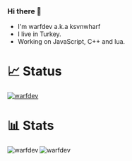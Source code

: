 ### Hi there 👋
- I'm warfdev a.k.a ksvnwharf
- I live in Turkey.
- Working on JavaScript, C++ and lua.


# 📈 Status

[![warfdev](https://lanyard.cnrad.dev/api/754798796050923693)](https://discord.com/users/754798796050923693)

# 📊 Stats

<p><img align="left" src="https://github-readme-stats.vercel.app/api?username=warfdev&theme=tokyonight&show_icons=true&locale=en" alt="warfdev" /></p>

<p><img align="center-left" src="https://github-profile-trophy.vercel.app/?username=warfdev&theme=tokyonight" alt="warfdev" /></p>


<!--
**warfdev/warfdev** is a ✨ _special_ ✨ repository because its `README.md` (this file) appears on your GitHub profile.

Here are some ideas to get you started:

- 🔭 I’m currently working on ...
- 🌱 I’m currently learning ...
- 👯 I’m looking to collaborate on ...
- 🤔 I’m looking for help with ...
- 💬 Ask me about ...
- 📫 How to reach me: ...
- 😄 Pronouns: ...
- ⚡ Fun fact: ...
-->
